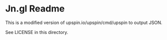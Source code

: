 # Jn.gl Readme

This is a modified version of upspin.io/upspin/cmd/upspin to output JSON.

See LICENSE in this directory.